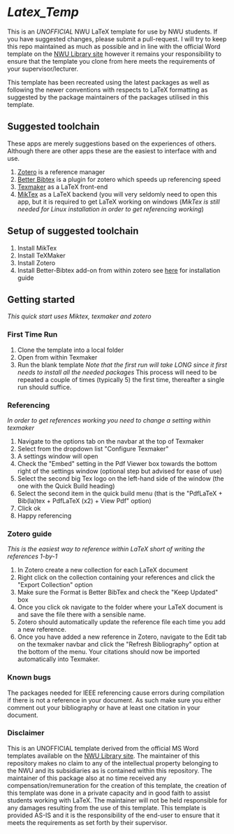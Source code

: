 # *Latex_Temp*
This is an _UNOFFICIAL_ NWU LaTeX template for use by NWU students. If you have suggested changes, please submit a pull-request. I will try to keep this repo maintained as much as possible and in line with the official Word template on the [NWU Library site](http://services.nwu.ac.za/it/sc/nwu-templates-postgraduate) however it remains your responsibility to ensure that the template you clone from here meets the requirements of your supervisor/lecturer. 

This template has been recreated using the latest packages as well as following the newer conventions with respects to LaTeX formatting as suggested by the package maintainers of the packages utilised in this template. 
 
## Suggested toolchain
These apps are merely suggestions based on the experiences of others. Although there are other apps these are the easiest to interface with and use.
1. [Zotero](https://www.zotero.org/) is a reference manager
2. [Better Bibtex](https://github.com/retorquere/zotero-better-bibtex/releases/) is a plugin for zotero which speeds up referencing speed
3. [Texmaker](https://www.xm1math.net/texmaker/) as a LaTeX front-end
4. [MikTex](https://miktex.org/download) as a LaTeX backend (you will very seldomly need to open this app, but it is required to get LaTeX working on windows (*MikTex is still needed for Linux installation in order to get referencing working*)

## Setup of suggested toolchain
1. Install MikTex
2. Install TeXMaker
3. Install Zotero
4. Install Better-Bibtex add-on from within zotero see [here](https://retorque.re/zotero-better-bibtex/installation/) for installation guide

## Getting started
*This quick start uses Miktex, texmaker and zotero*
### First Time Run
1. Clone the template into a local folder
2. Open from within Texmaker 
3. Run the blank template *Note that the first run will take LONG since it first needs to install all the needed packages* This process will need to be repeated a couple of times (typically 5) the first time, thereafter a single run should suffice.

### Referencing
*In order to get references working you need to change a setting within texmaker*
1. Navigate to the options tab on the navbar at the top of Texmaker
2. Select from the dropdown list "Configure Texmaker"
3. A settings window will open
4. Check the "Embed" setting in the Pdf Viewer box towards the bottom right of the settings window (optional step but advised for ease of use)
5. Select the second big Tex logo on the left-hand side of the window (the one with the Quick Build heading)
6. Select the second item in the quick build menu (that is the "PdfLaTeX + Bib(la)tex + PdfLaTeX (x2) + View Pdf" option)
7. Click ok
8. Happy referencing

### Zotero guide
*This is the easiest way to reference within LaTeX short of writing the references 1-by-1*
1. In Zotero create a new collection for each LaTeX document
2. Right click on the collection containing your references and click the "Export Collection" option
3. Make sure the Format is Better BibTex and check the "Keep Updated" box
4. Once you click ok navigate to the folder where your LaTeX document is and save the file there with a sensible name.
5. Zotero should automatically update the reference file each time you add a new reference.
6. Once you have added a new reference in Zotero, navigate to the Edit tab on the texmaker navbar and click the "Refresh Bibliography" option at the bottom of the menu. Your citations should now be imported automatically into Texmaker.

### Known bugs
The packages needed for IEEE referencing cause errors during compilation if there is not a reference in your document. As such make sure you either comment out your bibliography or have at least one citation in your document.

### Disclaimer
This is an UNOFFICIAL template derived from the official MS Word templates available on the [NWU Library site](http://services.nwu.ac.za/it/sc/nwu-templates-postgraduate). The maintainer of this repository makes no claim to any of the intellectual property belonging to the NWU and its subsidiaries as is contained within this repository. The maintainer of this package also at no time received any compensation/remuneration for the creation of this template, the creation of this template was done in a private capacity and in good faith to assist students working with LaTeX. The maintainer will not be held responsible for any damages resulting from the use of this template. This template is provided AS-IS and it is the responsibility of the end-user to ensure that it meets the requirements as set forth by their supervisor.
